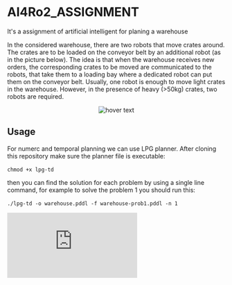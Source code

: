 # AI4Ro2_ASSIGNMENT
It's a assignment of artificial intelligent for planing a warehouse

In the considered warehouse, there are two robots that move crates around. The crates are to be loaded on the conveyor belt by an additional robot (as in the picture below). The idea is that when the warehouse receives new orders, the corresponding crates to be moved are communicated to the robots, that take them to a loading bay where a dedicated robot can put them on the conveyor belt. Usually, one robot is enough to move light crates in the warehouse. However, in the presence of heavy (>50kg) crates, two robots are required.

<p align="center">
  <img src="https://user-images.githubusercontent.com/65722399/167380424-12dbcc4e-81a6-4678-a2e1-720f3578d469.jpg" width="350" title="hover text">
</p>

## Usage
For numerc and temporal planning we can use LPG planner. After cloning this repository make sure the planner file is executable:
```bashscript
chmod +x lpg-td
```
then you can find the solution for each problem by using a single line command, for example to solve the problem 1 you should run this:
```bashscript
./lpg-td -o warehouse.pddl -f warehouse-prob1.pddl -n 1
```


![Screeshot](https://github.com/ElSibo/AI4Ro2_ASSIGNMENT/blob/main/AI4RO_ASS_OPTIONAL/AI4Ro2_Assignment_1_OPTION_report.pdf)
